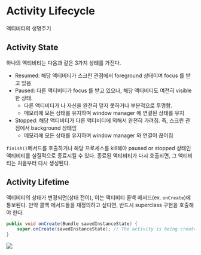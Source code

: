 # Activity Lifecycle

액티비티의 생명주기

## Activity State

하나의 액티비티는 다음과 같은 3가지 상태를 가진다.

- Resumed: 해당 액티비티가 스크린 관점에서 foreground 상태이며 focus 를 받고 있음
- Paused: 다른 액티비티가 focus 를 받고 있으나, 해당 액티비티도 여전히 visible 한 상태.
  - 다른 액티비티가 나 자신을 완전히 덮지 못하거나 부분적으로 투명함.
  - 메모리에 모든 상태를 유지하며 window manager 에 연결된 상태를 유지
- Stopped: 해당 액티비티가 다른 액티비티에 의해서 완전히 가려짐. 즉, 스크린 관점에서 background 상태임
  - 메모리에 모든 상태를 유지하며 window manager 와 연결이 끊어짐

`finish()`메서드를 호출하거나 해당 프로세스를 kill해야 paused or stopped 상태인 액티비티를 실질적으로 종료시킬 수 있다. 종료된 액티비티가 다시 호출되면, 그 액티비티는 처음부터 다시 생성된다.

## Activity Lifetime

액티비티의 상태가 변경되면(상태 전이), 이는 액티비티 콜백 메서드(ex. `onCreate`)에 통보된다. 만약 콜백 메서드들을 재정의하고 싶다면, 반드시 superclass 구현을 호출해야 한다.

```Java
public void onCreate(Bundle savedInstanceState) {
	super.onCreate(savedInstanceState); // The activity is being created.
}
```

![](https://i.imgur.com/iYAjLkw.png)
